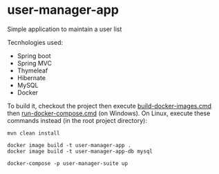 # user-manager-app
Simple application to maintain a user list

Tecnhologies used:

- Spring boot
- Spring MVC
- Thymeleaf
- Hibernate
- MySQL
- Docker

To build it, checkout the project then execute [build-docker-images.cmd](https://github.com/danilagalimov/user-manager-app/blob/master/build-docker-images.cmd) then [run-docker-compose.cmd](https://github.com/danilagalimov/user-manager-app/blob/master/run-docker-compose.cmd) (on Windows).
On Linux, execute these commands instead (in the root project directory):
```
mvn clean install

docker image build -t user-manager-app .
docker image build -t user-manager-app-db mysql

docker-compose -p user-manager-suite up
```
